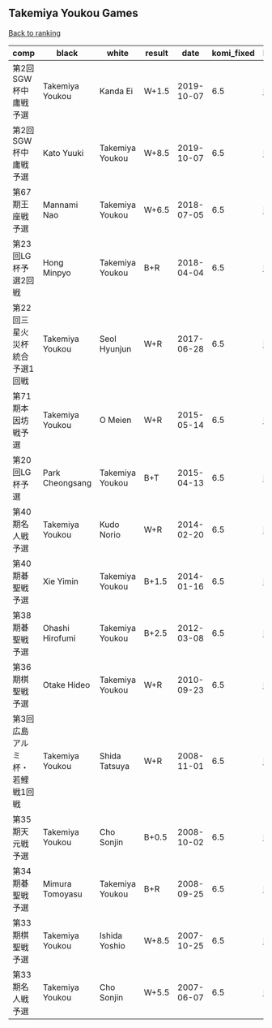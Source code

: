## Takemiya Youkou Games

[Back to ranking](../../index.md)




| **comp** | **black** | **white** | **result** | **date** | **komi_fixed** | **kifu** | 
| --- | --- | --- | --- | --- | --- | --- |
| 第2回SGW杯中庸戦予選 | Takemiya Youkou | Kanda Ei | W+1.5 | 2019-10-07 | 6.5 | [Kifu](https://kifudepot.net/kifucontents.php?id=HRLTup67naQ1bZWRh1ePuQ%3D%3D) | 
| 第2回SGW杯中庸戦予選 | Kato Yuuki | Takemiya Youkou | W+8.5 | 2019-10-07 | 6.5 | [Kifu](https://kifudepot.net/kifucontents.php?id=uH1RZLOi5Tusk6U8acm5JQ%3D%3D) | 
| 第67期王座戦予選 | Mannami Nao | Takemiya Youkou | W+6.5 | 2018-07-05 | 6.5 | [Kifu](https://kifudepot.net/kifucontents.php?id=8IwW3n064M733yUnOvDj7g%3D%3D) | 
| 第23回LG杯予選2回戦 | Hong Minpyo | Takemiya Youkou | B+R | 2018-04-04 | 6.5 | [Kifu](https://kifudepot.net/kifucontents.php?id=%2Bex22OIIJA%2BR%2B22j6R6XUw%3D%3D) | 
| 第22回三星火災杯統合予選1回戦 | Takemiya Youkou | Seol Hyunjun | W+R | 2017-06-28 | 6.5 | [Kifu](https://kifudepot.net/kifucontents.php?id=A%2FbS47NcLAtPNsQTb%2B%2FCeg%3D%3D) | 
| 第71期本因坊戦予選 | Takemiya Youkou | O Meien | W+R | 2015-05-14 | 6.5 | [Kifu](https://kifudepot.net/kifucontents.php?id=a81w%2FqwaYHgod5Im2lYd2A%3D%3D) | 
| 第20回LG杯予選 | Park Cheongsang | Takemiya Youkou | B+T | 2015-04-13 | 6.5 | [Kifu](https://kifudepot.net/kifucontents.php?id=Sa6mLbqlwumsUcqnKBNVnA%3D%3D) | 
| 第40期名人戦予選 | Takemiya Youkou | Kudo Norio | W+R | 2014-02-20 | 6.5 | [Kifu](https://kifudepot.net/kifucontents.php?id=fqOIYa9BTDJuikLn9p%2FPgQ%3D%3D) | 
| 第40期碁聖戦予選 | Xie Yimin | Takemiya Youkou | B+1.5 | 2014-01-16 | 6.5 | [Kifu](https://kifudepot.net/kifucontents.php?id=Ot7AE7wKqDLZmbdERwRqpg%3D%3D) | 
| 第38期碁聖戦予選 | Ohashi Hirofumi | Takemiya Youkou | B+2.5 | 2012-03-08 | 6.5 | [Kifu](https://kifudepot.net/kifucontents.php?id=F66fmYMC3RPoVsAoG03wSw%3D%3D) | 
| 第36期棋聖戦予選 | Otake Hideo | Takemiya Youkou | W+R | 2010-09-23 | 6.5 | [Kifu](https://kifudepot.net/kifucontents.php?id=cRNqEtXkWJF6Z5KdpTrmyw%3D%3D) | 
| 第3回広島アルミ杯・若鯉戦1回戦 | Takemiya Youkou | Shida Tatsuya | W+R | 2008-11-01 | 6.5 | [Kifu](https://kifudepot.net/kifucontents.php?id=Bqk9edLrUPDNi1donp8sbQ%3D%3D) | 
| 第35期天元戦予選 | Takemiya Youkou | Cho Sonjin | B+0.5 | 2008-10-02 | 6.5 | [Kifu](https://kifudepot.net/kifucontents.php?id=QT2z2HeKPGL1t46LeoXBdA%3D%3D) | 
| 第34期碁聖戦予選 | Mimura Tomoyasu | Takemiya Youkou | B+R | 2008-09-25 | 6.5 | [Kifu](https://kifudepot.net/kifucontents.php?id=jb3wXBrxI0cAhcgEujudyw%3D%3D) | 
| 第33期棋聖戦予選 | Takemiya Youkou | Ishida Yoshio | W+8.5 | 2007-10-25 | 6.5 | [Kifu](https://kifudepot.net/kifucontents.php?id=Sh3KDrX6ckZv1D%2Bc9lK6uw%3D%3D) | 
| 第33期名人戦予選 | Takemiya Youkou | Cho Sonjin | W+5.5 | 2007-06-07 | 6.5 | [Kifu](https://kifudepot.net/kifucontents.php?id=za5uMRsca0yOkzRYZlGwuA%3D%3D) |




